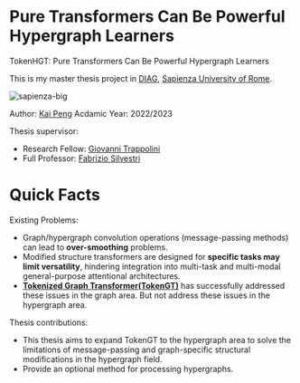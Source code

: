 # Pure Transformers Can Be Powerful Hypergraph Learners
TokenHGT: Pure Transformers Can Be Powerful Hypergraph Learners

This is my master thesis project in [DIAG](http://www.diag.uniroma1.it/en), [Sapienza University of Rome](https://www.uniroma1.it/en/pagina-strutturale/home).

![sapienza-big](https://user-images.githubusercontent.com/24941293/152373391-ac062aac-750a-45cd-bf40-9851cf2911f1.png)


Author: [Kai Peng](https://github.com/TuDou-PK)   Acdamic Year: 2022/2023

Thesis supervisor:
- Research Fellow: [Giovanni Trappolini](https://sites.google.com/view/giovannitrappolini)
- Full Professor: [Fabrizio Silvestri](https://sites.google.com/diag.uniroma1.it/fabriziosilvestri/home?authuser=0)

# Quick Facts

Existing Problems:
- Graph/hypergraph convolution operations (message-passing methods) can lead to **over-smoothing** problems.
- Modified structure transformers are designed for **specific tasks may limit versatility**, hindering integration into multi-task and multi-modal general-purpose attentional architectures.
- [**Tokenized Graph Transformer(TokenGT)**](https://github.com/jw9730/tokengt) has successfully addressed these issues in the graph area. But not address these issues in the hypergraph area.

Thesis contributions:
- This thesis aims to expand TokenGT to the hypergraph area to solve the limitations of message-passing and graph-specific structural modifications in the hypergraph field.
- Provide an optional method for processing hypergraphs.
